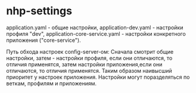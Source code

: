 # nhp-settings
application.yaml - общие настройки, application-dev.yaml - настройки профиля "dev", application-core-service.yaml - настройки конкретного приложения ("core-service").

Путь обхода настроек config-server-ом: Сначала смотрит общие настройки, затем - настройки профиля, если они отличаются, то отличия применятся, затем настройки приложения,если они отличаются, то отличия применятся. Таким образом наивысший приоритет у настроек приложения.
Настройки могут поразделяться по веткам, профилям и приложениям.
